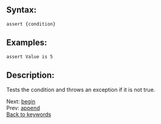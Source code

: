 ## Syntax:
`assert {condition}`
## Examples:
`assert Value is 5`
## Description:
Tests the condition and throws an exception if it is not true.

Next: [begin](begin.md)  
Prev: [append](append.md)  
[Back to keywords](../keywords.md)
